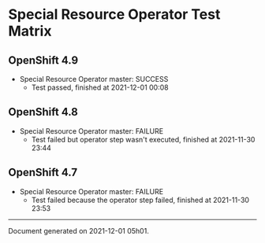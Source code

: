 
Special Resource Operator Test Matrix
=====================================

OpenShift 4.9
-------------



* Special Resource Operator master: SUCCESS
  - Test passed, finished at 2021-12-01 00:08

OpenShift 4.8
-------------



* Special Resource Operator master: FAILURE
  - Test failed but operator step wasn't executed, finished at 2021-11-30 23:44

OpenShift 4.7
-------------



* Special Resource Operator master: FAILURE
  - Test failed because the operator step failed, finished at 2021-11-30 23:53

---
Document generated on 2021-12-01 05h01.
